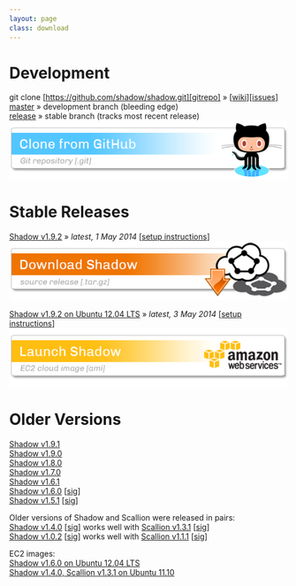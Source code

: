 ```yaml
---
layout: page
class: download
---
```


Development
===========

git clone [https://github.com/shadow/shadow.git][gitrepo] &raquo; \[[wiki][wiki]\]\[[issues][issues]\]  
[master][gitmaster] &raquo; development branch (bleeding edge)  
[release][gitrelease] &raquo; stable branch (tracks most recent release)  
<a href="https://github.com/shadow/shadow.git" target="_blank"><img title="clone git repository from github" src="/assets/git-download-button.png" /></a>

Stable Releases
===============

[Shadow v1.9.2][shadow-v1.9.2] &raquo; _latest, 1 May 2014_ \[[setup instructions][pcsetup]\]  
<a href="https://github.com/shadow/shadow/archive/v1.9.2.tar.gz"><img title="download latest stable release from github" src="/assets/shadow-download-button.png" /></a>

[Shadow v1.9.2 on Ubuntu 12.04 LTS][ec2-3]  &raquo; _latest, 3 May 2014_ \[[setup instructions][ec2setup]\]  
<a href="https://console.aws.amazon.com/ec2/home?region=us-east-1#launchAmi=ami-0f70c366"><img title="launch elastic compute cloud image" src="/assets/ec2-download-button.png" /></a>

Older Versions
==============

[Shadow v1.9.1][shadow-v1.9.1]  
[Shadow v1.9.0][shadow-v1.9.0]  
[Shadow v1.8.0][shadow-v1.8.0]  
[Shadow v1.7.0][shadow-v1.7.0]  
[Shadow v1.6.1][shadow-v1.6.1]  
[Shadow v1.6.0][shadow-v1.6.0] \[[sig][shadow-v1.6.0-sig]\]  
[Shadow v1.5.1][shadow-v1.5.1] \[[sig][shadow-v1.5.1-sig]\]

Older versions of Shadow and Scallion were released in pairs:  
[Shadow v1.4.0][shadow-v1.4.0] \[[sig][shadow-v1.4.0-sig]\] works well with [Scallion v1.3.1][scallion-v1.3.1] \[[sig][scallion-v1.3.1-sig]\]  
[Shadow v1.0.2][shadow-v1.0.2] \[[sig][shadow-v1.0.2-sig]\] works well with [Scallion v1.1.1][scallion-v1.1.1] \[[sig][scallion-v1.1.1-sig]\]

EC2 images:  
[Shadow v1.6.0 on Ubuntu 12.04 LTS][ec2-2]  
[Shadow v1.4.0, Scallion v1.3.1 on Ubuntu 11.10][ec2-1] 

[gitrepo]: https://github.com/shadow/shadow.git
[gitmaster]: https://github.com/shadow/shadow/tree/master
[gitrelease]: https://github.com/shadow/shadow/tree/release
[wiki]: https://github.com/shadow/shadow/wiki/
[pcsetup]: https://github.com/shadow/shadow/wiki/Preparing-your-machine
[ec2setup]: https://github.com/shadow/shadow/wiki/Running-Shadow-on-EC2
[issues]: https://github.com/shadow/shadow/issues/

[ec2-3]: https://console.aws.amazon.com/ec2/home?region=us-east-1#launchAmi=ami-06ed0c6e
[ec2-2]: https://console.aws.amazon.com/ec2/home?region=us-east-1#launchAmi=ami-0f70c366
[ec2-1]: https://console.aws.amazon.com/ec2/home?region=us-east-1#launchAmi=ami-9b9447f2

[shadow-v1.9.2]: https://github.com/shadow/shadow/archive/v1.9.2.tar.gz
[shadow-v1.9.1]: https://github.com/shadow/shadow/archive/v1.9.1.tar.gz
[shadow-v1.9.0]: https://github.com/shadow/shadow/archive/v1.9.0.tar.gz
[shadow-v1.8.0]: https://github.com/shadow/shadow/archive/v1.8.0.tar.gz
[shadow-v1.7.0]: https://github.com/shadow/shadow/archive/v1.7.0.tar.gz
[shadow-v1.6.1]: https://github.com/shadow/shadow/archive/v1.6.1.tar.gz
[shadow-v1.6.0]: https://github.com/downloads/shadow/shadow/shadow-v1.6.0.tar.gz
[shadow-v1.6.0-sig]: https://github.com/downloads/shadow/shadow/shadow-v1.6.0.tar.gz.asc
[shadow-v1.5.1]: https://github.com/downloads/shadow/shadow/shadow-v1.5.1.tar.gz
[shadow-v1.5.1-sig]: https://github.com/downloads/shadow/shadow/shadow-v1.5.1.tar.gz.asc

[shadow-v1.4.0]: https://github.com/downloads/shadow/shadow/shadow-v1.4.0.tar.gz
[shadow-v1.4.0-sig]: https://github.com/downloads/shadow/shadow/shadow-v1.4.0.tar.gz.asc
[scallion-v1.3.1]: https://github.com/downloads/shadow/shadow/shadow-scallion-v1.3.1.tar.gz
[scallion-v1.3.1-sig]: https://github.com/downloads/shadow/shadow/shadow-scallion-v1.3.1.tar.gz.asc

[shadow-v1.0.2]: https://github.com/downloads/shadow/shadow/shadow-v1.0.2.tar.gz
[shadow-v1.0.2-sig]: https://github.com/downloads/shadow/shadow/shadow-v1.0.2.tar.gz.asc
[scallion-v1.1.1]: https://github.com/downloads/shadow/shadow/shadow-scallion-v1.1.1.tar.gz
[scallion-v1.1.1-sig]: https://github.com/downloads/shadow/shadow/shadow-scallion-v1.1.1.tar.gz.asc

